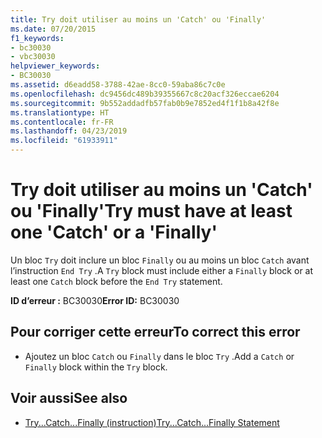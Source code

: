 ```yaml
---
title: Try doit utiliser au moins un 'Catch' ou 'Finally'
ms.date: 07/20/2015
f1_keywords:
- bc30030
- vbc30030
helpviewer_keywords:
- BC30030
ms.assetid: d6eadd58-3788-42ae-8cc0-59aba86c7c0e
ms.openlocfilehash: dc9456dc489b39355667c8c20acf326eccae6204
ms.sourcegitcommit: 9b552addadfb57fab0b9e7852ed4f1f1b8a42f8e
ms.translationtype: HT
ms.contentlocale: fr-FR
ms.lasthandoff: 04/23/2019
ms.locfileid: "61933911"
---
```

# <a name="try-must-have-at-least-one-catch-or-a-finally"></a><span data-ttu-id="d31cb-102">Try doit utiliser au moins un 'Catch' ou 'Finally'</span><span class="sxs-lookup"><span data-stu-id="d31cb-102">Try must have at least one 'Catch' or a 'Finally'</span></span>
<span data-ttu-id="d31cb-103">Un bloc `Try` doit inclure un bloc `Finally` ou au moins un bloc `Catch` avant l’instruction `End Try` .</span><span class="sxs-lookup"><span data-stu-id="d31cb-103">A `Try` block must include either a `Finally` block or at least one `Catch` block before the `End Try` statement.</span></span>  
  
 <span data-ttu-id="d31cb-104">**ID d’erreur :** BC30030</span><span class="sxs-lookup"><span data-stu-id="d31cb-104">**Error ID:** BC30030</span></span>  
  
## <a name="to-correct-this-error"></a><span data-ttu-id="d31cb-105">Pour corriger cette erreur</span><span class="sxs-lookup"><span data-stu-id="d31cb-105">To correct this error</span></span>  
  
- <span data-ttu-id="d31cb-106">Ajoutez un bloc `Catch` ou `Finally` dans le bloc `Try` .</span><span class="sxs-lookup"><span data-stu-id="d31cb-106">Add a `Catch` or `Finally` block within the `Try` block.</span></span>  
  
## <a name="see-also"></a><span data-ttu-id="d31cb-107">Voir aussi</span><span class="sxs-lookup"><span data-stu-id="d31cb-107">See also</span></span>

- [<span data-ttu-id="d31cb-108">Try...Catch...Finally (instruction)</span><span class="sxs-lookup"><span data-stu-id="d31cb-108">Try...Catch...Finally Statement</span></span>](../../visual-basic/language-reference/statements/try-catch-finally-statement.md)

